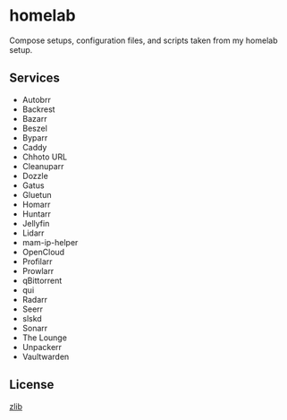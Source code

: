 # homelab

Compose setups, configuration files, and scripts taken from my homelab setup.

## Services

-   Autobrr
-   Backrest
-   Bazarr
-   Beszel
-   Byparr
-   Caddy
-   Chhoto URL
-   Cleanuparr
-   Dozzle
-   Gatus
-   Gluetun
-   Homarr
-   Huntarr
-   Jellyfin
-   Lidarr
-   mam-ip-helper
-   OpenCloud
-   Profilarr
-   Prowlarr
-   qBittorrent
-   qui
-   Radarr
-   Seerr
-   slskd
-   Sonarr
-   The Lounge
-   Unpackerr
-   Vaultwarden

## License

[zlib](LICENSE.md)
